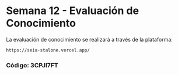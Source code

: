 # Semana 12 - Evaluación de Conocimiento
La evaluación de conocimiento se realizará a través de la plataforma:
```bash
https://seia-stalone.vercel.app/
```

### Código: 3CPJI7FT

